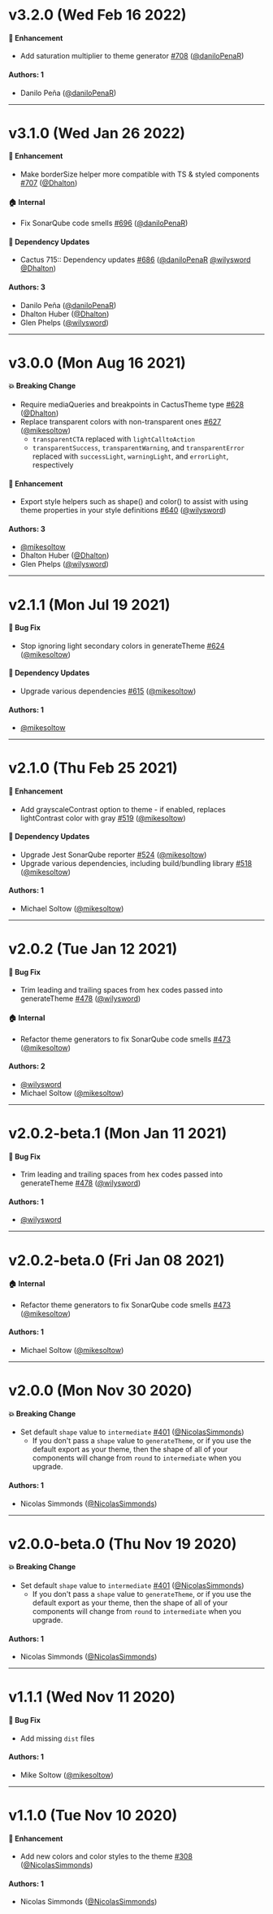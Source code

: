 # v3.2.0 (Wed Feb 16 2022)

#### 🚀 Enhancement

- Add saturation multiplier to theme generator [#708](https://github.com/repaygithub/cactus/pull/708) ([@daniloPenaR](https://github.com/daniloPenaR))

#### Authors: 1

- Danilo Peña ([@daniloPenaR](https://github.com/daniloPenaR))

---

# v3.1.0 (Wed Jan 26 2022)

#### 🚀 Enhancement

- Make borderSize helper more compatible with TS & styled components [#707](https://github.com/repaygithub/cactus/pull/707) ([@Dhalton](https://github.com/Dhalton))

#### 🏠 Internal

- Fix SonarQube code smells [#696](https://github.com/repaygithub/cactus/pull/696) ([@daniloPenaR](https://github.com/daniloPenaR))

#### 🔩 Dependency Updates

- Cactus 715:: Dependency updates [#686](https://github.com/repaygithub/cactus/pull/686) ([@daniloPenaR](https://github.com/daniloPenaR) [@wilysword](https://github.com/wilysword) [@Dhalton](https://github.com/Dhalton))

#### Authors: 3

- Danilo Peña ([@daniloPenaR](https://github.com/daniloPenaR))
- Dhalton Huber ([@Dhalton](https://github.com/Dhalton))
- Glen Phelps ([@wilysword](https://github.com/wilysword))

---

# v3.0.0 (Mon Aug 16 2021)

#### 💥 Breaking Change

- Require mediaQueries and breakpoints in CactusTheme type [#628](https://github.com/repaygithub/cactus/pull/628) ([@Dhalton](https://github.com/Dhalton))
- Replace transparent colors with non-transparent ones [#627](https://github.com/repaygithub/cactus/pull/627) ([@mikesoltow](https://github.com/mikesoltow))
  - `transparentCTA` replaced with `lightCalltoAction`
  - `transparentSuccess`, `transparentWarning`, and `transparentError` replaced with `successLight`, `warningLight`, and `errorLight`, respectively

#### 🚀 Enhancement

- Export style helpers such as shape() and color() to assist with using theme properties in your style definitions [#640](https://github.com/repaygithub/cactus/pull/640) ([@wilysword](https://github.com/wilysword))

#### Authors: 3

- [@mikesoltow](https://github.com/mikesoltow)
- Dhalton Huber ([@Dhalton](https://github.com/Dhalton))
- Glen Phelps ([@wilysword](https://github.com/wilysword))

---

# v2.1.1 (Mon Jul 19 2021)

#### 🐛 Bug Fix

- Stop ignoring light secondary colors in generateTheme [#624](https://github.com/repaygithub/cactus/pull/624) ([@mikesoltow](https://github.com/mikesoltow))

#### 🔩 Dependency Updates

- Upgrade various dependencies [#615](https://github.com/repaygithub/cactus/pull/615) ([@mikesoltow](https://github.com/mikesoltow))

#### Authors: 1

- [@mikesoltow](https://github.com/mikesoltow)

---

# v2.1.0 (Thu Feb 25 2021)

#### 🚀 Enhancement

- Add grayscaleContrast option to theme - if enabled, replaces lightContrast color with gray [#519](https://github.com/repaygithub/cactus/pull/519) ([@mikesoltow](https://github.com/mikesoltow))

#### 🔩 Dependency Updates

- Upgrade Jest SonarQube reporter [#524](https://github.com/repaygithub/cactus/pull/524) ([@mikesoltow](https://github.com/mikesoltow))
- Upgrade various dependencies, including build/bundling library [#518](https://github.com/repaygithub/cactus/pull/518) ([@mikesoltow](https://github.com/mikesoltow))

#### Authors: 1

- Michael Soltow ([@mikesoltow](https://github.com/mikesoltow))

---

# v2.0.2 (Tue Jan 12 2021)

#### 🐛 Bug Fix

- Trim leading and trailing spaces from hex codes passed into generateTheme [#478](https://github.com/repaygithub/cactus/pull/478) ([@wilysword](https://github.com/wilysword))

#### 🏠 Internal

- Refactor theme generators to fix SonarQube code smells [#473](https://github.com/repaygithub/cactus/pull/473) ([@mikesoltow](https://github.com/mikesoltow))

#### Authors: 2

- [@wilysword](https://github.com/wilysword)
- Michael Soltow ([@mikesoltow](https://github.com/mikesoltow))

---

# v2.0.2-beta.1 (Mon Jan 11 2021)

#### 🐛 Bug Fix

- Trim leading and trailing spaces from hex codes passed into generateTheme [#478](https://github.com/repaygithub/cactus/pull/478) ([@wilysword](https://github.com/wilysword))

#### Authors: 1

- [@wilysword](https://github.com/wilysword)

---

# v2.0.2-beta.0 (Fri Jan 08 2021)

#### 🏠 Internal

- Refactor theme generators to fix SonarQube code smells
[#473](https://github.com/repaygithub/cactus/pull/473) ([@mikesoltow](https://github.com/mikesoltow))

#### Authors: 1

- Michael Soltow ([@mikesoltow](https://github.com/mikesoltow))

---

# v2.0.0 (Mon Nov 30 2020)

#### 💥 Breaking Change

- Set default `shape` value to `intermediate`
[#401](https://github.com/repaygithub/cactus/pull/401) ([@NicolasSimmonds](https://github.com/NicolasSimmonds))
  - If you don't pass a `shape` value to `generateTheme`, or if you use the default
export as your theme, then the shape of all of your components will change from `round`
to `intermediate` when you upgrade.

#### Authors: 1

- Nicolas Simmonds ([@NicolasSimmonds](https://github.com/NicolasSimmonds))

---

# v2.0.0-beta.0 (Thu Nov 19 2020)

#### 💥 Breaking Change

- Set default `shape` value to `intermediate`
[#401](https://github.com/repaygithub/cactus/pull/401) ([@NicolasSimmonds](https://github.com/NicolasSimmonds))
  - If you don't pass a `shape` value to `generateTheme`, or if you use the default
export as your theme, then the shape of all of your components will change from `round`
to `intermediate` when you upgrade.

#### Authors: 1

- Nicolas Simmonds ([@NicolasSimmonds](https://github.com/NicolasSimmonds))

---

# v1.1.1 (Wed Nov 11 2020)

#### 🐛 Bug Fix

- Add missing `dist` files

#### Authors: 1

- Mike Soltow ([@mikesoltow](https://github.com/mikesoltow))

---

# v1.1.0 (Tue Nov 10 2020)

#### 🚀 Enhancement

- Add new colors and color styles to the theme [#308](https://github.com/repaygithub/cactus/pull/308)
([@NicolasSimmonds](https://github.com/NicolasSimmonds))

#### Authors: 1

- Nicolas Simmonds ([@NicolasSimmonds](https://github.com/NicolasSimmonds))
